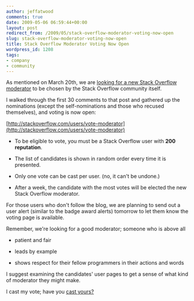 ```yaml
---
author: jeffatwood
comments: true
date: 2009-05-06 06:59:44+00:00
layout: post
redirect_from: /2009/05/stack-overflow-moderator-voting-now-open
slug: stack-overflow-moderator-voting-now-open
title: Stack Overflow Moderator Voting Now Open
wordpress_id: 1208
tags:
- company
- community
---
```



As mentioned on March 20th, we are [looking for a new Stack Overflow moderator](http://blog.stackoverflow.com/2009/03/nominate-a-new-stack-overflow-moderator/) to be chosen by the Stack Overflow community itself.



I walked through the first 30 comments to that post and gathered up the nominations (except the self-nominations and those who recused themselves), and voting is now open:



[http://stackoverflow.com/users/vote-moderator](http://stackoverflow.com/users/vote-moderator)







  * To be eligible to vote, you must be a Stack Overflow user with **200 reputation**.

  * The list of candidates is shown in random order every time it is presented.

  * Only one vote can be cast per user. (no, it can't be undone.)

  * After a week, the candidate with the most votes will be elected the new Stack Overflow moderator.




For those users who don't follow the blog, we are planning to send out a user alert (similar to the badge award alerts) tomorrow to let them know the voting page is available.






Remember, we're looking for a good moderator; someone who is above all







  * patient and fair

  * leads by example

  * shows respect for their fellow programmers in their actions and words




I suggest examining the candidates' user pages to get a sense of what kind of moderator they might make.



I cast my vote; have you [cast yours?](http://stackoverflow.com/users/vote-moderator)

